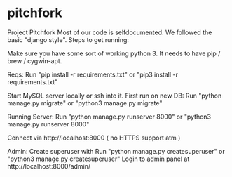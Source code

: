 # pitchfork
Project Pitchfork
Most of our code is selfdocumented. We followed the basic "django style".
Steps to get running:

Make sure you have some sort of working python 3. It needs to have pip / brew / cygwin-apt.

Reqs:
Run "pip install -r requirements.txt" or "pip3 install -r requirements.txt"

Start MySQL server locally or ssh into it.
First run on new DB: Run "python manage.py migrate" or "python3 manage.py migrate"

Running Server:
 Run "python manage.py runserver 8000" or "python3 manage.py runserver 8000"

 Connect via http://localhost:8000 ( no HTTPS support atm )

Admin:
Create superuser with
 Run "python manage.py createsuperuser" or "python3 manage.py createsuperuser"
    Login to admin panel at http://localhost:8000/admin/
